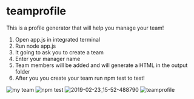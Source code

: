 # teamprofile

This is a profile generator that will help you manage your team!

1. Open app.js in integrated terminal
2. Run node app.js
3. It going to ask you to create a team
4. Enter your manager name
5. Team members will be added and will generate a HTML in the output folder
6. After you you create your team run npm test to test!

![my team](https://user-images.githubusercontent.com/66528327/97097668-546c4880-1641-11eb-95ad-81b99feb19e3.PNG)
![npm test](https://user-images.githubusercontent.com/66528327/97097670-559d7580-1641-11eb-898d-747eeb549b05.PNG)
![2019-02-23_15-52-488790](https://user-images.githubusercontent.com/66528327/97098021-5a185d00-1646-11eb-917c-e0db5a1c4dfc.jpg)
![teamprofile](https://user-images.githubusercontent.com/66528327/97254932-7f8b9f00-17dd-11eb-8114-3c0f4aae2016.gif)

